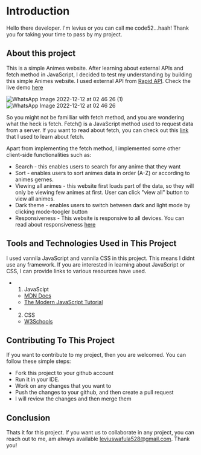 # Introduction
Hello there developer. I'm levius or you can call me code52...haah!
Thank you for taking your time to pass by my project.

## About this project
This is a simple Animes website. After learning about external APIs and fetch method in JavaScript, I decided to test my understanding by building this simple Animes website. I used external API from [Rapid API](https://rapidapi.com/). Check the live demo [here](https://animeshome.netlify.app/)

![WhatsApp Image 2022-12-12 at 02 46 26 (1)](https://user-images.githubusercontent.com/91586973/206936213-0bc0c452-c312-48a3-82bf-f0b118025c9f.jpeg)
![WhatsApp Image 2022-12-12 at 02 46 26](https://user-images.githubusercontent.com/91586973/206936218-bfedc06c-5370-4e88-85a1-f15079a7406f.jpeg)

So you might not be familliar with fetch method, and you are wondering what the heck is fetch. Fetch() is a JavaScript method used to request data from a server. If you want to read about fetch, you can check out this [link](https://developer.mozilla.org/en-US/docs/Web/API/Fetch_API/Using_Fetch) that I used to learn about fetch.

Apart from implementing the fetch method, I implemented some other client-side functionalities such as:
  - Search - this enables users to search for any anime that they want
  - Sort - enables users to sort animes data in order (A-Z) or according to animes gernes.
  - Viewing all animes - this website first loads part of the data, so they will only be viewing few animes at first. User can click "view all" button to view all animes.
  - Dark theme - enables users to switch between dark and light mode by clicking mode-toogler button
  - Responsiveness - This website is responsive to all devices. You can read about responsiveness [here](https://www.w3schools.com/html/html_responsive.asp#:~:text=Responsive%20web%20design%20is%20about,different%20screen%20sizes%20and%20viewports.)

## Tools and Technologies Used in This Project
I used vannila JavaScript and vannila CSS in this project. This means I didnt use any framework. If you are interested in learning about JavaScript or CSS, I can provide links to various resources have used.
  - 1. JavaScipt
    - [MDN Docs](https://developer.mozilla.org/en-US/docs/Web/JavaScript)
    - [The Modern JavaScript Tutorial](https://javascript.info/)
  - 2. CSS
    - [W3Schools](https://www.w3schools.com/css/)
 

 ## Contributing To This Project
 If you want to contribute to my project, then you are welcomed.
 You can follow these simple steps:
  - Fork this project to your github account
  - Run it in your IDE.
  - Work on any changes that you want to
  - Push the changes to your github, and then create a pull request
  - I will review the changes and then merge them
 
 ## Conclusion
 Thats it for this project. If you want us to collaborate in any project, you can reach out to me, am always available
 leviuswafula528@gmail.com. Thank you!
